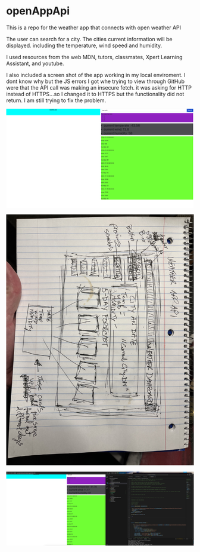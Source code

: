 # openAppApi
This is a repo for the weather app that connects with open weather API

The user can search for a city.  The cities current information will be displayed.
including the temperature, wind speed and humidity.

I used resources from the web MDN, tutors, classmates, Xpert Learning Assistant, and youtube.


I also included a screen shot of the app working in my local enviroment.
I dont know why but the JS errors I got whe trying to view through GitHub were that the API call was making an insecure fetch.
it was asking for HTTP instead of HTTPS...so I changed it to HTTPS but the functionality did not return. I am still trying to fix the problem. 




![screenshot](./assets/openAppScreenshot.png)

![original wireframe](./assets/wireframeWeather.jpg)

![working screenshot](./assets/JSnotworkingIngitHub.png)
